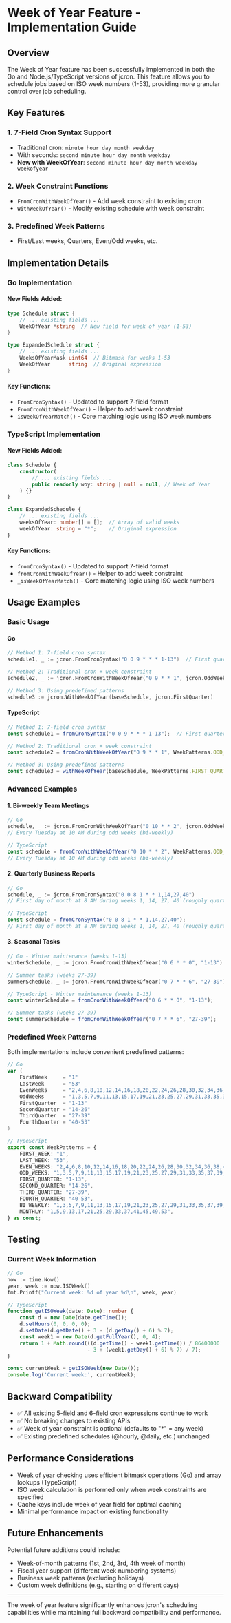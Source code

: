 # Week of Year Feature - Implementation Guide

## Overview

The Week of Year feature has been successfully implemented in both the Go and Node.js/TypeScript versions of jcron. This feature allows you to schedule jobs based on ISO week numbers (1-53), providing more granular control over job scheduling.

## Key Features

### 1. **7-Field Cron Syntax Support**
- Traditional cron: `minute hour day month weekday`
- With seconds: `second minute hour day month weekday`
- **New with WeekOfYear**: `second minute hour day month weekday weekofyear`

### 2. **Week Constraint Functions**
- `FromCronWithWeekOfYear()` - Add week constraint to existing cron
- `WithWeekOfYear()` - Modify existing schedule with week constraint

### 3. **Predefined Week Patterns**
- First/Last weeks, Quarters, Even/Odd weeks, etc.

## Implementation Details

### Go Implementation

#### New Fields Added:
```go
type Schedule struct {
    // ... existing fields ...
    WeekOfYear *string  // New field for week of year (1-53)
}

type ExpandedSchedule struct {
    // ... existing fields ...
    WeeksOfYearMask uint64  // Bitmask for weeks 1-53
    WeekOfYear      string  // Original expression
}
```

#### Key Functions:
- `FromCronSyntax()` - Updated to support 7-field format
- `FromCronWithWeekOfYear()` - Helper to add week constraint
- `isWeekOfYearMatch()` - Core matching logic using ISO week numbers

### TypeScript Implementation

#### New Fields Added:
```typescript
class Schedule {
    constructor(
        // ... existing fields ...
        public readonly woy: string | null = null, // Week of Year
    ) {}
}

class ExpandedSchedule {
    // ... existing fields ...
    weeksOfYear: number[] = [];  // Array of valid weeks
    weekOfYear: string = "*";    // Original expression
}
```

#### Key Functions:
- `fromCronSyntax()` - Updated to support 7-field format
- `fromCronWithWeekOfYear()` - Helper to add week constraint
- `_isWeekOfYearMatch()` - Core matching logic using ISO week numbers

## Usage Examples

### Basic Usage

#### Go
```go
// Method 1: 7-field cron syntax
schedule1, _ := jcron.FromCronSyntax("0 0 9 * * * 1-13")  // First quarter weeks

// Method 2: Traditional cron + week constraint
schedule2, _ := jcron.FromCronWithWeekOfYear("0 9 * * 1", jcron.OddWeeks)

// Method 3: Using predefined patterns
schedule3 := jcron.WithWeekOfYear(baseSchedule, jcron.FirstQuarter)
```

#### TypeScript
```typescript
// Method 1: 7-field cron syntax
const schedule1 = fromCronSyntax("0 0 9 * * * 1-13");  // First quarter weeks

// Method 2: Traditional cron + week constraint  
const schedule2 = fromCronWithWeekOfYear("0 9 * * 1", WeekPatterns.ODD_WEEKS);

// Method 3: Using predefined patterns
const schedule3 = withWeekOfYear(baseSchedule, WeekPatterns.FIRST_QUARTER);
```

### Advanced Examples

#### 1. Bi-weekly Team Meetings
```go
// Go
schedule, _ := jcron.FromCronWithWeekOfYear("0 10 * * 2", jcron.OddWeeks)
// Every Tuesday at 10 AM during odd weeks (bi-weekly)
```

```typescript
// TypeScript
const schedule = fromCronWithWeekOfYear("0 10 * * 2", WeekPatterns.ODD_WEEKS);
// Every Tuesday at 10 AM during odd weeks (bi-weekly)
```

#### 2. Quarterly Business Reports
```go
// Go
schedule, _ := jcron.FromCronSyntax("0 0 8 1 * * 1,14,27,40")
// First day of month at 8 AM during weeks 1, 14, 27, 40 (roughly quarterly)
```

```typescript
// TypeScript  
const schedule = fromCronSyntax("0 0 8 1 * * 1,14,27,40");
// First day of month at 8 AM during weeks 1, 14, 27, 40 (roughly quarterly)
```

#### 3. Seasonal Tasks
```go
// Go - Winter maintenance (weeks 1-13)
winterSchedule, _ := jcron.FromCronWithWeekOfYear("0 6 * * 0", "1-13")

// Summer tasks (weeks 27-39)  
summerSchedule, _ := jcron.FromCronWithWeekOfYear("0 7 * * 6", "27-39")
```

```typescript
// TypeScript - Winter maintenance (weeks 1-13)
const winterSchedule = fromCronWithWeekOfYear("0 6 * * 0", "1-13");

// Summer tasks (weeks 27-39)
const summerSchedule = fromCronWithWeekOfYear("0 7 * * 6", "27-39");
```

### Predefined Week Patterns

Both implementations include convenient predefined patterns:

```go
// Go
var (
    FirstWeek     = "1"
    LastWeek      = "53" 
    EvenWeeks     = "2,4,6,8,10,12,14,16,18,20,22,24,26,28,30,32,34,36,38,40,42,44,46,48,50,52"
    OddWeeks      = "1,3,5,7,9,11,13,15,17,19,21,23,25,27,29,31,33,35,37,39,41,43,45,47,49,51,53"
    FirstQuarter  = "1-13"
    SecondQuarter = "14-26"
    ThirdQuarter  = "27-39" 
    FourthQuarter = "40-53"
)
```

```typescript
// TypeScript
export const WeekPatterns = {
    FIRST_WEEK: "1",
    LAST_WEEK: "53",
    EVEN_WEEKS: "2,4,6,8,10,12,14,16,18,20,22,24,26,28,30,32,34,36,38,40,42,44,46,48,50,52",
    ODD_WEEKS: "1,3,5,7,9,11,13,15,17,19,21,23,25,27,29,31,33,35,37,39,41,43,45,47,49,51,53",
    FIRST_QUARTER: "1-13",
    SECOND_QUARTER: "14-26", 
    THIRD_QUARTER: "27-39",
    FOURTH_QUARTER: "40-53",
    BI_WEEKLY: "1,3,5,7,9,11,13,15,17,19,21,23,25,27,29,31,33,35,37,39,41,43,45,47,49,51,53",
    MONTHLY: "1,5,9,13,17,21,25,29,33,37,41,45,49,53",
} as const;
```

## Testing

### Current Week Information
```go
// Go
now := time.Now()
year, week := now.ISOWeek()
fmt.Printf("Current week: %d of year %d\n", week, year)
```

```typescript
// TypeScript
function getISOWeek(date: Date): number {
    const d = new Date(date.getTime());
    d.setHours(0, 0, 0, 0);
    d.setDate(d.getDate() + 3 - (d.getDay() + 6) % 7);
    const week1 = new Date(d.getFullYear(), 0, 4);
    return 1 + Math.round(((d.getTime() - week1.getTime()) / 86400000
                          - 3 + (week1.getDay() + 6) % 7) / 7);
}

const currentWeek = getISOWeek(new Date());
console.log('Current week:', currentWeek);
```

## Backward Compatibility

- ✅ All existing 5-field and 6-field cron expressions continue to work
- ✅ No breaking changes to existing APIs
- ✅ Week of year constraint is optional (defaults to "*" = any week)
- ✅ Existing predefined schedules (@hourly, @daily, etc.) unchanged

## Performance Considerations

- Week of year checking uses efficient bitmask operations (Go) and array lookups (TypeScript)
- ISO week calculation is performed only when week constraints are specified
- Cache keys include week of year field for optimal caching
- Minimal performance impact on existing functionality

## Future Enhancements

Potential future additions could include:
- Week-of-month patterns (1st, 2nd, 3rd, 4th week of month)
- Fiscal year support (different week numbering systems)
- Business week patterns (excluding holidays)
- Custom week definitions (e.g., starting on different days)

---

The week of year feature significantly enhances jcron's scheduling capabilities while maintaining full backward compatibility and performance.
